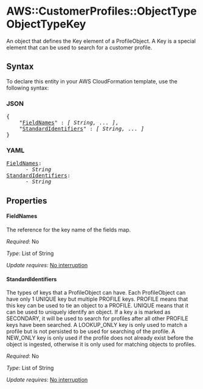 # AWS::CustomerProfiles::ObjectType ObjectTypeKey

An object that defines the Key element of a ProfileObject. A Key is a special element that can be used to search for a customer profile.

## Syntax

To declare this entity in your AWS CloudFormation template, use the following syntax:

### JSON

<pre>
{
    "<a href="#fieldnames" title="FieldNames">FieldNames</a>" : <i>[ String, ... ]</i>,
    "<a href="#standardidentifiers" title="StandardIdentifiers">StandardIdentifiers</a>" : <i>[ String, ... ]</i>
}
</pre>

### YAML

<pre>
<a href="#fieldnames" title="FieldNames">FieldNames</a>: <i>
      - String</i>
<a href="#standardidentifiers" title="StandardIdentifiers">StandardIdentifiers</a>: <i>
      - String</i>
</pre>

## Properties

#### FieldNames

The reference for the key name of the fields map. 

_Required_: No

_Type_: List of String

_Update requires_: [No interruption](https://docs.aws.amazon.com/AWSCloudFormation/latest/UserGuide/using-cfn-updating-stacks-update-behaviors.html#update-no-interrupt)

#### StandardIdentifiers

The types of keys that a ProfileObject can have. Each ProfileObject can have only 1 UNIQUE key but multiple PROFILE keys. PROFILE means that this key can be used to tie an object to a PROFILE. UNIQUE means that it can be used to uniquely identify an object. If a key a is marked as SECONDARY, it will be used to search for profiles after all other PROFILE keys have been searched. A LOOKUP_ONLY key is only used to match a profile but is not persisted to be used for searching of the profile. A NEW_ONLY key is only used if the profile does not already exist before the object is ingested, otherwise it is only used for matching objects to profiles.

_Required_: No

_Type_: List of String

_Update requires_: [No interruption](https://docs.aws.amazon.com/AWSCloudFormation/latest/UserGuide/using-cfn-updating-stacks-update-behaviors.html#update-no-interrupt)

